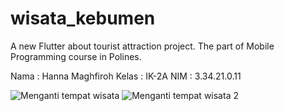 # wisata_kebumen

A new Flutter about tourist attraction project. The part of Mobile Programming course in Polines.

Nama  : Hanna Maghfiroh
Kelas : IK-2A
NIM   : 3.34.21.0.11

![Menganti tempat wisata](https://user-images.githubusercontent.com/117325289/212327875-fd5cd88e-2a8b-44fa-a24d-a552a2f49d66.jpg)
![Menganti tempat wisata 2](https://user-images.githubusercontent.com/117325289/212327888-52fe96c0-5723-415f-aafe-d9add687156a.jpg)

